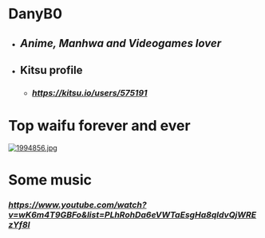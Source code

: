 # DanyB0

* ## *Anime, Manhwa and Videogames lover*

* ## Kitsu profile
  * ### *https://kitsu.io/users/575191*

# Top waifu forever and ever
[![1994856.jpg](https://i.postimg.cc/RhQB6mZC/1994856.jpg)](https://postimg.cc/q6RYS9KW)

# Some music

### *https://www.youtube.com/watch?v=wK6m4T9GBFo&list=PLhRohDa6eVWTaEsgHa8qldvQjWREzYf8l*
